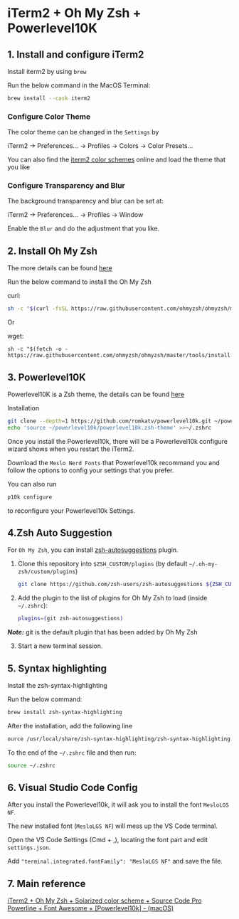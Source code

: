 # iTerm2 + Oh My Zsh + Powerlevel10K

## 1. Install and configure iTerm2

Install iterm2 by using `brew`

Run the below command in the MacOS Terminal:

```bash
brew install --cask iterm2
```

### Configure Color Theme

The color theme can be changed in the `Settings` by 

iTerm2 → Preferences... → Profiles → Colors → Color Presets...

You can also find the [iterm2 color schemes](https://iterm2colorschemes.com) online and load the theme that you like

### Configure Transparency and Blur

The background transparency and blur can be set at:

iTerm2 → Preferences... → Profiles → Window

Enable the `Blur` and do the adjustment that you like.

## 2. Install Oh My Zsh

The more details can be found [here](https://github.com/ohmyzsh/ohmyzsh)

Run the below command to install the Oh My Zsh

curl:
```bash
sh -c "$(curl -fsSL https://raw.githubusercontent.com/ohmyzsh/ohmyzsh/master/tools/install.sh)"
```

Or

wget:
```
sh -c "$(fetch -o - https://raw.githubusercontent.com/ohmyzsh/ohmyzsh/master/tools/install.sh)"
```

## 3. Powerlevel10K

Powerlevel10K is a Zsh theme, the details can be found [here](https://github.com/romkatv/powerlevel10k)

Installation
```bash
git clone --depth=1 https://github.com/romkatv/powerlevel10k.git ~/powerlevel10k
echo 'source ~/powerlevel10k/powerlevel10k.zsh-theme' >>~/.zshrc
```

Once you install the Powerlevel10k, there will be a Powerlevel10k configure wizard shows when you restart the iTerm2.

Download the `Meslo Nerd Fonts` that Powerlevel10k recommand you and follow the options to config your settings that you prefer.

You can also run

```bash
p10k configure
```
to reconfigure your Powerlevel10k Settings.


## 4.Zsh Auto Suggestion

For `Oh My Zsh`, you can install [zsh-autosuggestions](https://github.com/zsh-users/zsh-autosuggestions/blob/master/INSTALL.md#oh-my-zsh) plugin. 


1. Clone this repository into `$ZSH_CUSTOM/plugins` (by default `~/.oh-my-zsh/custom/plugins`)

    ```sh
    git clone https://github.com/zsh-users/zsh-autosuggestions ${ZSH_CUSTOM:-~/.oh-my-zsh/custom}/plugins/zsh-autosuggestions
    ```

2. Add the plugin to the list of plugins for Oh My Zsh to load (inside `~/.zshrc`):

    ```sh
    plugins=(git zsh-autosuggestions)
    ```
___Note:___ git is the default plugin that has been added by Oh My Zsh

3. Start a new terminal session.

## 5. Syntax highlighting

Install the zsh-syntax-highlighting

Run the below command:

```zsh
brew install zsh-syntax-highlighting
```

After the installation, add the following line

```zsh
ource /usr/local/share/zsh-syntax-highlighting/zsh-syntax-highlighting.zsh
```

To the end of the `~/.zshrc` file and then run:

```zsh
source ~/.zshrc
```

## 6. Visual Studio Code Config
After you install the Powerlevel10k, it will ask you to install the font `MesloLGS NF`.

The new installed font (`MesloLGS NF`) will mess up the VS Code terminal.

Open the VS Code Settings (Cmd + ,), locating the font part and edit `settings.json`. 

Add `"terminal.integrated.fontFamily": "MesloLGS NF"` and save the file.


## 7. Main reference
[iTerm2 + Oh My Zsh + Solarized color scheme + Source Code Pro Powerline + Font Awesome + [Powerlevel10k] - (macOS)](https://gist.github.com/kevin-smets/8568070)